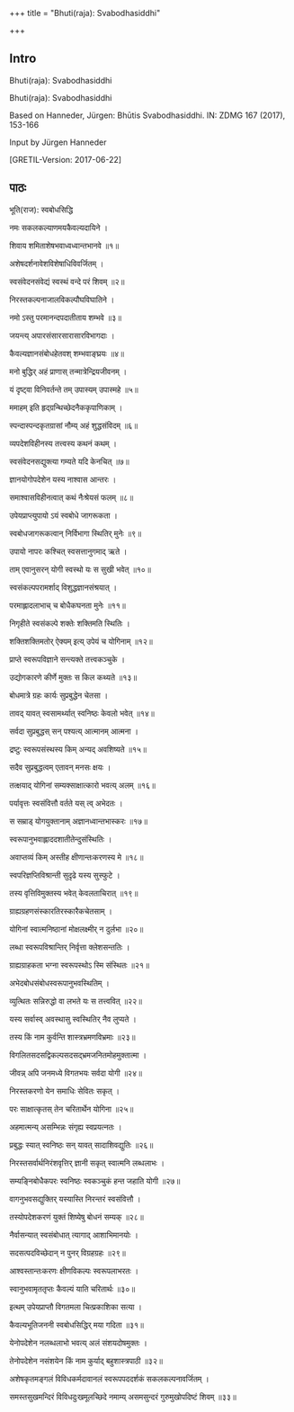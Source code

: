 +++
title = "Bhuti(raja): Svabodhasiddhi"

+++
## Intro

Bhuti(raja): Svabodhasiddhi  

Bhuti(raja): Svabodhasiddhi  

Based on Hanneder, Jürgen: Bhūtis Svabodhasiddhi. IN: ZDMG 167 (2017), 153-166  

Input by Jürgen Hanneder
  
[GRETIL-Version: 2017-06-22]  

## पाठः

भूति(राज): स्वबोधसिद्धि  

नमः सकलकल्याणमयकैवल्यदायिने ।
  
शिवाय शमिताशेषभवाध्वध्वान्तभानवे ॥१॥  

अशेषदर्शनावेशविशेषाधिविवर्जितम् ।
  
स्वसंवेदनसंवेद्यं स्वस्थं वन्दे परं शिवम् ॥२॥  

निरस्तकल्पनाजालविकल्पौघविघातिने ।
  
नमो ऽस्तु परमानन्दपदातीताय शम्भवे ॥३॥  

जयन्त्य् अपारसंसारसारासारविभागदाः ।
  
कैवल्यज्ञानसंबोधहेतवश् शम्भवाङ्घ्रयः ॥४॥  

मनो बुद्धिर् अहं प्राणास् तन्मात्रेन्द्रियजीवनम् ।
  
यं दृष्ट्वा विनिवर्तन्ते तम् उपास्यम् उपास्महे ॥५॥  

ममाहम् इति हृद्ग्रन्थिच्छेदनैककृपाणिकाम् ।
  
स्पन्दास्पन्दकृतग्रासां नौम्य् अहं शुद्धसंविदम् ॥६॥  

व्यपदेशविहीनस्य तत्त्वस्य कथनं कथम् ।
  
स्वसंवेदनसद्युक्त्या गम्यते यदि केनचित् ॥७॥  

ज्ञानयोगोपदेशेन यस्य नाश्वास आन्तरः ।
  
समाश्वासविहीनत्वात् कथं नैःश्रेयसं फलम् ॥८॥  

उपेयप्राप्त्युपायो ऽयं स्वबोधे जागरूकता ।
  
स्वबोधजागरूकत्वान् निर्विभागा स्थितिर् मुनेः ॥९॥  

उपायो नापरः कश्चित् स्वसत्तानुगमाद् ऋते ।
  
ताम् एवानुसरन् योगी स्वस्थो यः स सुखी भवेत् ॥१०॥  

स्वसंकल्पपरामर्शाद् विशुद्धज्ञानसंश्रयात् ।
  
परमाह्लादलाभाच् च बोधैकघनता मुनेः ॥११॥  

निगृहीते स्वसंकल्पे शक्तेः शक्तिमति स्थितिः ।
  
शक्तिशक्तिमतोर् ऐक्यम् इत्य् उपेयं च योगिनाम् ॥१२॥  

प्राप्ते स्वरूपविज्ञाने सन्त्यक्ते तत्त्वकञ्चुके ।
  
उद्योगकारणे कीर्णे मुक्तः स किल कथ्यते ॥१३॥  

बोधमात्रे ग्रहः कार्यः सुप्रबुद्धेन चेतसा ।
  
तावद् यावत् स्वसामर्थ्यात् स्वनिष्ठः केवलो भवेत् ॥१४॥  

सर्वदा सुप्रबुद्धस् सन् पश्यत्य् आत्मानम् आत्मना ।
  
द्रष्टुः स्वरूपसंस्थस्य किम् अन्यद् अवशिष्यते ॥१५॥  

सदैव सुप्रबुद्धत्वम् एतावन् मनसः क्षयः ।
  
तत्क्षयाद् योगिनां सम्यक्साक्षात्कारो भवत्य् अलम् ॥१६॥  

पर्यावृत्तः स्वसंवित्तौ वर्तते यस् त्व् अभेदतः ।
  
स सम्राड् योगयुक्तानाम् अज्ञानध्वान्तभास्करः ॥१७॥  

स्वरूपानुभवाह्लाददशातीतेन्दुसंस्थितिः ।
  
अवाप्तव्यं किम् अस्तीह क्षीणान्तःकरणस्य मे ॥१८॥  

स्वपरिज्ञप्तिविश्रान्ती सुदृढे यस्य सुस्फुटे ।
  
तस्य वृत्तिविमुक्तस्य भवेत् केवलताचिरात् ॥१९॥  

ग्राह्यग्रहणसंस्कारतिरस्कारैकचेतसाम् ।
  
योगिनां स्वात्मनिष्ठानां मोक्षलक्ष्मीर् न दुर्लभा ॥२०॥  

लब्धा स्वरूपविश्रान्तिर् निर्वृत्ता क्लेशसन्ततिः ।
  
ग्राह्यग्राहकता भग्ना स्वरूपस्थोऽ स्मि संस्थितः ॥२१॥  

अभेदबोधसंबोधस्वरूपानुभवस्थितिम् ।
  
व्युत्थितः सन्निरुद्धो वा लभते यः स तत्त्ववित् ॥२२॥  

यस्य सर्वास्व् अवस्थासु स्वस्थितिर् नैव लुप्यते ।
  
तस्य किं नाम कुर्वन्ति शास्त्रभ्रमणविभ्रमाः ॥२३॥  

विगलितसदसद्विकल्पसदसद्भ्रमजनितमोहमुक्तात्मा ।
  
जीवन्न् अपि जनमध्ये विगतभयः सर्वदा योगी ॥२४॥  

निरस्तकरणो येन समाधिः सेवितः सकृत् ।
  
परः साक्षात्कृतस् तेन चरितार्थेन योगिना ॥२५॥  

अहमात्मन्य् असम्भिन्नः संगृह्य स्वप्रयत्नतः ।
  
प्रबुद्धः स्यात् स्वनिष्ठः सन् यावत् सादाशिवद्युतिः ॥२६॥  

निरस्तसर्वार्थनिरंशवृत्तिर् ज्ञानी सकृत् स्वात्मनि लब्धलाभः ।
  
सम्यङ्निबोधैकपरः स्वनिष्ठः स्वकञ्चुकं हन्त जहाति योगी ॥२७॥  

वागनुभवसद्युक्तिर् यस्यास्ति निरन्तरं स्वसंवित्तौ ।
  
तस्योपदेशकरणं युक्तं शिष्येषु बोधनं सम्यक् ॥२८॥  

नैर्वासन्यात् स्वसंबोधात् त्यागाद् आशाभिमानयोः ।
  
सदसत्पदविच्छेदान् न पुनर् विग्रहग्रहः ॥२९॥  

आश्वस्तान्तःकरणः क्षीणविकल्पः स्वरूपलाभरतः ।
  
स्वानुभवामृततृप्तः कैवल्यं याति चरितार्थः ॥३०॥  

इत्थम् उपेयप्राप्तौ विगतमला चित्प्रकाशिका सत्या ।
  
कैवल्यभूतिजननी स्वबोधसिद्धिर् मया गदिता ॥३१॥  

येनोपदेशेन नलब्धलाभो भवत्य् अलं संशयदोषमुक्तः ।
  
तेनोपदेशेन नसंशयेन किं नाम कुर्याद् बहुशास्त्रपाठी ॥३२॥  

अशेषकृतमङ्गलं विविधकर्मदावानलं स्वरूपपददर्शकं सकलकल्पनावर्जितम् ।
  
समस्तसुखमन्दिरं विविधदुःखमूलच्छिदे नमाम्य् असमसुन्दरं गुरुमुखोपदिष्टं शिवम् ॥३३॥  
  
